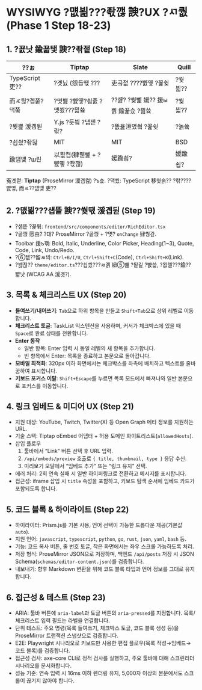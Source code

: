 ﻿# WYSIWYG ?먮뵒???좏깮 諛?UX ?ㅺ퀎 (Phase 1 Step 18-23)

## 1. ?꾨낫 鍮꾧탳 諛??좎젙 (Step 18)
| ??ぉ | Tiptap | Slate | Quill |
| --- | --- | --- | --- |
| TypeScript 吏??| ?곗닔 (怨듭떇 ??? | 吏곸젒 ????뺤옣 ?꾩슂 | ?쒗븳??|
| 而ㅼ뒪?곕쭏?댁쭠 | ?몃뱶 ?뺤옣?쇰줈 ?먯쑀???믪쓬 | ??섏? ?쒖뼱 媛?? 援ы쁽 鍮꾩슜 ?믪쓬 | ?쒗븳??|
| ?묒뾽 湲곕뒫 | Y.js ?듯빀 ?덉젣 ?띾? | ?뚮윭洹몄씤 ?꾩슂 | ?놁쓬 |
| ?쇱씠?좎뒪 | MIT | MIT | BSD |
| 踰덈뱾 ?ш린 | 以묎컙(肄붿뼱 + ?뺤옣 ?좏깮) | 媛踰쇱? | 媛踰쇱? |

寃곗젙: **Tiptap** (ProseMirror 湲곕컲) ?ъ슜. ?댁쑀: TypeScript 移쒗솕?? ?띾????뺤옣, 而ㅻ??덊떚 吏??

## 2. ?먮뵒???섑띁 諛??쒖떇 湲곕뒫 (Step 19)
- ?섑띁 ?꾩튂: `frontend/src/components/editor/RichEditor.tsx`
- ?곹깭 愿由? ?대? ProseMirror ?곹깭 + ?몃? `onChange` 肄쒕갚.
- Toolbar 援ъ꽦: Bold, Italic, Underline, Color Picker, Heading(1~3), Quote, Code, Link, Undo/Redo.
- ?⑥텞??留ㅽ븨: `Ctrl+B/I/U`, `Ctrl+Shift+C`(Code), `Ctrl+Shift+K`(Link).
- ?붾젅?? `theme/editor.ts`???쇱씠???ㅽ겕 紐⑤뱶 ?됱긽 ?뺤쓽, ?묎렐???鍮??뺣낫 (WCAG AA 湲곗?).

## 3. 목록 & 체크리스트 UX (Step 20)
- **들여쓰기/내어쓰기**: `Tab`으로 하위 항목을 만들고 `Shift+Tab`으로 상위 레벨로 이동합니다.
- **체크리스트 토글**: TaskList 익스텐션을 사용하며, 커서가 체크박스에 있을 때 `Space`로 완료 상태를 전환합니다.
- **Enter 동작**
  - 일반 항목: Enter 입력 시 동일 레벨의 새 항목을 추가합니다.
  - 빈 항목에서 Enter: 목록을 종료하고 본문으로 돌아갑니다.
- **모바일 최적화**: 320px 이하 화면에서는 체크박스를 좌측에 배치하고 텍스트를 줄바꿈하여 표시합니다.
- **키보드 포커스 이탈**: `Shift+Escape`를 누르면 목록 모드에서 빠져나와 일반 본문으로 포커스를 이동합니다.

## 4. 링크 임베드 & 미디어 UX (Step 21)
- 지원 대상: YouTube, Twitch, Twitter(X) 등 Open Graph 메타 정보를 지원하는 URL.
- 기술 스택: Tiptap oEmbed 어댑터 + 허용 도메인 화이트리스트(`allowedHosts`).
- 삽입 플로우
  1. 툴바에서 “Link” 버튼 선택 후 URL 입력.
  2. `/api/embeds/preview` 호출로 `{ title, thumbnail, type }` 응답 수신.
  3. 미리보기 모달에서 “임베드 추가” 또는 “링크 유지” 선택.
- 에러 처리: 2회 연속 실패 시 일반 하이퍼링크로 전환하고 메시지를 표시합니다.
- 접근성: iframe 삽입 시 `title` 속성을 포함하고, 키보드 탐색 순서에 임베드 카드가 포함되도록 합니다.

## 5. 코드 블록 & 하이라이트 (Step 22)
- 하이라이터: Prism.js를 기본 사용, 언어 선택이 가능한 드롭다운 제공(기본값 `auto`).
- 지원 언어: `javascript`, `typescript`, `python`, `go`, `rust`, `json`, `yaml`, `bash` 등.
- 기능: 코드 복사 버튼, 줄 번호 토글, 작은 화면에서는 좌우 스크롤 가능하도록 처리.
- 저장 형식: ProseMirror JSON으로 저장하며, 백엔드 `/api/posts` 저장 시 JSON Schema(`schemas/editor-content.json`)를 검증합니다.
- 내보내기: 향후 Markdown 변환을 위해 코드 블록 타입과 언어 정보를 그대로 유지합니다.

## 6. 접근성 & 테스트 (Step 23)
- ARIA: 툴바 버튼에 `aria-label`과 토글 버튼의 `aria-pressed`를 지정합니다. 목록/체크리스트 입력 필드는 라벨을 연결합니다.
- 단위 테스트: 주요 명령(목록 들여쓰기, 체크박스 토글, 코드 블록 생성 등)을 ProseMirror 트랜잭션 스냅샷으로 검증합니다.
- E2E: Playwright 시나리오로 키보드만 사용한 편집 플로우(목록 작성→임베드→코드 블록)를 검증합니다.
- 접근성 검사: axe-core CLI로 정적 검사를 실행하고, 주요 툴바에 대해 스크린리더 시나리오를 문서화합니다.
- 성능 기준: 연속 입력 시 16ms 이하 렌더링 유지, 5,000자 이상의 본문에서도 스크롤이 끊기지 않아야 합니다.
